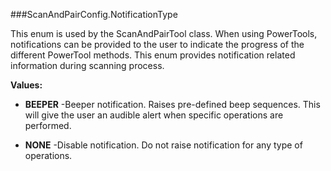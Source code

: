 ###ScanAndPairConfig.NotificationType

This enum is used by the ScanAndPairTool class. When using PowerTools, notifications 
 can be provided to the user to indicate the progress of the different PowerTool methods. 
 This enum provides notification related information during scanning process.

**Values:**

* **BEEPER** -Beeper notification. Raises pre-defined beep sequences. This will give the user 
 an audible alert when specific operations are performed.

* **NONE** -Disable notification. Do not raise notification for any type of operations.

